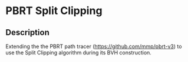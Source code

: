 # PBRT Split Clipping

## Description
Extending the the PBRT path tracer (https://github.com/mmp/pbrt-v3) to use the Split Clipping algorithm during its BVH construction.